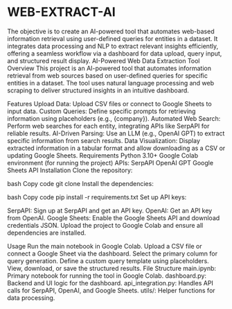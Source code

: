 # WEB-EXTRACT-AI
 The objective is to create an AI-powered tool that automates web-based information retrieval using user-defined queries for entities in a dataset. It integrates data processing and NLP to extract relevant insights efficiently, offering a seamless workflow via a dashboard for data upload, query input, and structured result display.
AI-Powered Web Data Extraction Tool
Overview
This project is an AI-powered tool that automates information retrieval from web sources based on user-defined queries for specific entities in a dataset. The tool uses natural language processing and web scraping to deliver structured insights in an intuitive dashboard.

Features
Upload Data: Upload CSV files or connect to Google Sheets to input data.
Custom Queries: Define specific prompts for retrieving information using placeholders (e.g., {company}).
Automated Web Search: Perform web searches for each entity, integrating APIs like SerpAPI for reliable results.
AI-Driven Parsing: Use an LLM (e.g., OpenAI GPT) to extract specific information from search results.
Data Visualization: Display extracted information in a tabular format and allow downloading as a CSV or updating Google Sheets.
Requirements
Python 3.10+
Google Colab environment (for running the project)
APIs:
SerpAPI
OpenAI GPT
Google Sheets API
Installation
Clone the repository:

bash
Copy code
git clone <repository-url>
Install the dependencies:

bash
Copy code
pip install -r requirements.txt
Set up API keys:

SerpAPI: Sign up at SerpAPI and get an API key.
OpenAI: Get an API key from OpenAI.
Google Sheets: Enable the Google Sheets API and download credentials JSON.
Upload the project to Google Colab and ensure all dependencies are installed.

Usage
Run the main notebook in Google Colab.
Upload a CSV file or connect a Google Sheet via the dashboard.
Select the primary column for query generation.
Define a custom query template using placeholders.
View, download, or save the structured results.
File Structure
main.ipynb: Primary notebook for running the tool in Google Colab.
dashboard.py: Backend and UI logic for the dashboard.
api_integration.py: Handles API calls for SerpAPI, OpenAI, and Google Sheets.
utils/: Helper functions for data processing.
